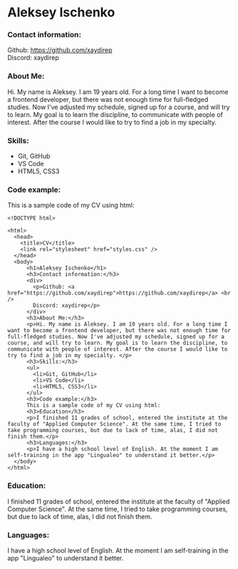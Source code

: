 # Aleksey Ischenko

### Contact information:

Github: <https://github.com/xaydirep>  
Discord: xaydirep

### About Me:

Hi. My name is Aleksey. I am 19 years old. For a long time I want to become a frontend developer, but there was not enough time for full-fledged studies. Now I've adjusted my schedule, signed up for a course, and will try to learn. My goal is to learn the discipline, to communicate with people of interest. After the course I would like to try to find a job in my specialty.

### Skills:

- Git, GitHub
- VS Code
- HTML5, CSS3

### Code example:

This is a sample code of my CV using html:

```
<!DOCTYPE html>

<html>
  <head>
    <title>CV</title>
    <link rel="stylesheet" href="styles.css" />
  </head>
  <body>
      <h1>Aleksey Ischenko</h1>
      <h3>Contact information:</h3>
      <div>
        <p>Github: <a href="https://github.com/xaydirep">https://github.com/xaydirep</a> <br />
        Discord: xaydirep</p>
      </div>
      <h3>About Me:</h3>
      <p>Hi. My name is Aleksey. I am 19 years old. For a long time I want to become a frontend developer, but there was not enough time for full-fledged studies. Now I've adjusted my schedule, signed up for a course, and will try to learn. My goal is to learn the discipline, to communicate with people of interest. After the course I would like to try to find a job in my specialty. </p>
      <h3>Skills:</h3>
      <ul>
        <li>Git, GitHub</li>
        <li>VS Code</li>
        <li>HTML5, CSS3</li>
      </ul>
      <h3>Code example:</h3>
      This is a sample code of my CV using html:
      <h3>Education</h3>
      <p>I finished 11 grades of school, entered the institute at the faculty of "Applied Computer Science". At the same time, I tried to take programming courses, but due to lack of time, alas, I did not finish them.</p>
      <h3>Languages:</h3>
      <p>I have a high school level of English. At the moment I am self-training in the app "Lingualeo" to understand it better.</p>
  </body>
</html>
```

### Education:

I finished 11 grades of school, entered the institute at the faculty of "Applied Computer Science". At the same time, I tried to take programming courses, but due to lack of time, alas, I did not finish them.

### Languages:

I have a high school level of English. At the moment I am self-training in the app "Lingualeo" to understand it better.
